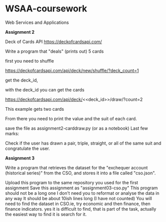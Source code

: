 # WSAA-coursework
Web Services and Applications 

**Assignment 2**

Deck of Cards API    https://deckofcardsapi.com/

Write a program that "deals" (prints out) 5 cards

first you need to shuffle

https://deckofcardsapi.com/api/deck/new/shuffle/?deck_count=1

get the deck_id, 

with the deck_id you can get the cards

https://deckofcardsapi.com/api/deck/<<deck_id>>/draw/?count=2

This example gets two cards

From there you need to print the value and the suit of each card.

save the file as assignment2-carddraw.py (or as a notebook)
Last few marks:

Check if the user has drawn a pair, triple, straight, or all of the same suit and congratulate the user.


**Assignment 3** 

Write a program that retrieves the dataset for the "exchequer account (historical series)" from the CSO, and stores it into a file called "cso.json".

Upload this program to the same repository you used for the first assignment
Save this assignment as "assignment03-cso.py"
This program should not be a long one
    I don't need you to reformat or analyse the data in any way
    It should be about 10ish lines long (I have not counted)
You will need to find the dataset in CSO.ie, try economic and then finance, then finance indicators. yes it is difficult to find, that is part of the task, actually the easiest way to find it is search for it.